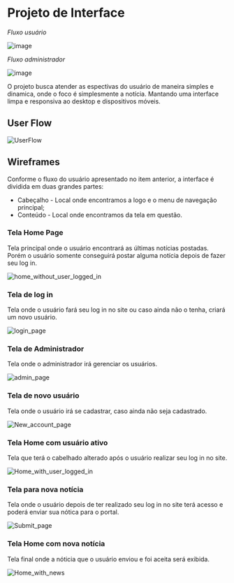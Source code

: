 # Projeto de Interface
*Fluxo usuário*

![image](https://github.com/ICEI-PUC-Minas-PMV-ADS/pmv-ads-2023-2-e2-proj-int-t1-time4-agregador-noticias/assets/111918966/9b473241-20f2-4e12-95b6-25d2ba02cc34)

*Fluxo administrador*

![image](https://github.com/ICEI-PUC-Minas-PMV-ADS/pmv-ads-2023-2-e2-proj-int-t1-time4-agregador-noticias/assets/111918966/f2d4a0b2-ba64-473a-b42d-d6a83fff9e75)

O projeto busca atender as espectivas do usuário de maneira simples e dinamica, onde o foco é simplesmente a notícia. Mantando uma interface limpa e responsiva ao desktop e dispositivos móveis.

## User Flow

![UserFlow](img/wireframes/projeto_front_end_puc_wireframe_ads2.png)

## Wireframes

Conforme o fluxo do usuário apresentado no item anterior, a interface é dividida em duas grandes partes:

- Cabeçalho - Local onde encontramos a logo e o menu de navegação principal;
- Conteúdo - Local onde encontramos da tela em questão.

### Tela Home Page

Tela principal onde o usuário encontrará as últimas notícias postadas. Porém o usuário somente conseguirá postar alguma notícia depois de fazer seu log in.

![home_without_user_logged_in](img/wireframes/Home_without_user_logged_in.png)

### Tela de log in

Tela onde o usuário fará seu log in no site ou caso ainda não o tenha, criará um novo usuário.

![login_page](img/wireframes/Login_page.png)

### Tela de Administrador

Tela onde o administrador irá gerenciar os usuários.

![admin_page](img/wireframes/Admin_page.png)

### Tela de novo usuário

Tela onde o usuário irá se cadastrar, caso ainda não seja cadastrado.

![New_account_page](img/wireframes/New_account_page.png)

### Tela Home com usuário ativo

Tela que terá o cabelhado alterado após o usuário realizar seu log in no site.

![Home_with_user_logged_in](img/wireframes/Home_with_user_logged_in.png)

### Tela para nova notícia

Tela onde o usuário depois de ter realizado seu log in no site terá acesso e poderá enviar sua nótica para o portal.

![Submit_page](img/wireframes/Submit_page.png)

### Tela Home com nova notícia

Tela final onde a nóticia que o usuário enviou e foi aceita será exibida.

![Home_with_news](img/wireframes/Home_with_news.png)
